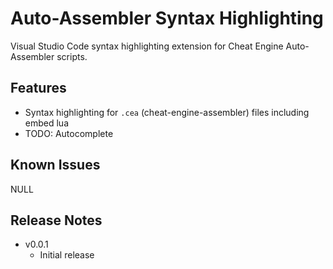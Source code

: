 # Auto-Assembler Syntax Highlighting

Visual Studio Code syntax highlighting extension for Cheat Engine Auto-Assembler scripts.

## Features

* Syntax highlighting for `.cea` (cheat-engine-assembler) files including embed lua
* TODO: Autocomplete

## Known Issues

NULL

## Release Notes
* v0.0.1
  * Initial release